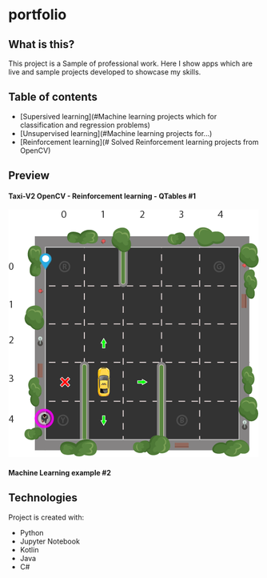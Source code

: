 # portfolio

## What is this?
This project is a Sample of professional work. Here I show apps which are live and sample projects developed to showcase my skills.

## Table of contents
* [Supersived learning](#Machine learning projects which for classification and regression problems)
* [Unsupervised learning](#Machine learning projects for...)
* [Reinforcement learning](# Solved Reinforcement learning projects from OpenCV)

## Preview

#### Taxi-V2 OpenCV - Reinforcement learning - QTables #1
![taxi_example](./samples_images/RL_TAXI.png)

#### Machine Learning example #2

	
## Technologies
Project is created with:
* Python
* Jupyter Notebook
* Kotlin
* Java
* C#

